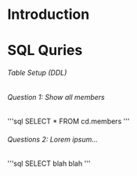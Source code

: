 # Introduction

# SQL Quries

###### Table Setup (DDL)

###### Question 1: Show all members 

'''sql
SELECT *
FROM cd.members
'''




###### Questions 2: Lorem ipsum...

'''sql
SELECT blah blah
'''

